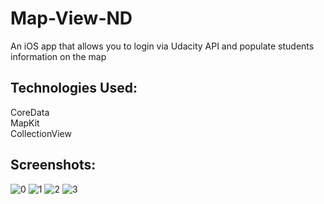 # Map-View-ND
An iOS app that allows you to login via Udacity API and populate students information on the map

## Technologies Used:
CoreData <br>
MapKit <br>
CollectionView <br>

## Screenshots:
![0](https://user-images.githubusercontent.com/12707831/44938863-318ac600-ad4f-11e8-81f2-cb74de658186.jpg)
![1](https://user-images.githubusercontent.com/12707831/44938864-318ac600-ad4f-11e8-896f-9524fd9b5879.jpg)
![2](https://user-images.githubusercontent.com/12707831/44938865-318ac600-ad4f-11e8-9a07-7ddad66c6ab4.jpg)
![3](https://user-images.githubusercontent.com/12707831/44938866-32235c80-ad4f-11e8-8958-5b6341544d7e.jpg)





